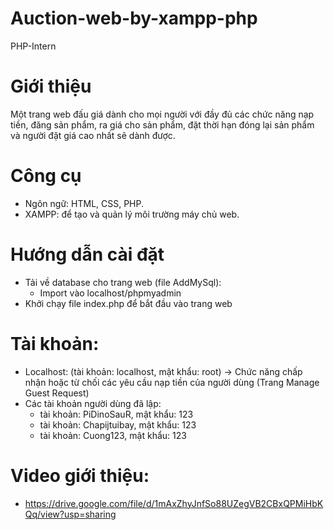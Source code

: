 # Auction-web-by-xampp-php
PHP-Intern
# Giới thiệu
  Một trang web đấu giá dành cho mọi người với đầy đủ các chức năng nạp tiền, đăng sản phẩm, ra giá cho sản phẩm, đặt thời hạn 
đóng lại sản phẩm và người đặt giá cao nhất sẽ dành được.
# Công cụ
- Ngôn ngữ: HTML, CSS, PHP.
- XAMPP: để tạo và quản lý môi trường máy chủ web.
# Hướng dẫn cài đặt
- Tải về database cho trang web (file AddMySql):
    + Import vào localhost/phpmyadmin
- Khởi chạy file index.php để bắt đầu vào trang web

# Tài khoản:
- Localhost: (tài khoản: localhost, mật khẩu: root) -> Chức năng chấp nhận hoặc từ chối các yêu cầu nạp tiền của người dùng (Trang Manage Guest Request)
- Các tài khoản người dùng đã lập:
    + tài khoản: PiDinoSauR, mật khẩu: 123
    + tài khoản: Chapijtuibay, mật khẩu: 123
    + tài khoản: Cuong123, mật khẩu: 123
# Video giới thiệu:
- https://drive.google.com/file/d/1mAxZhyJnfSo88UZegVB2CBxQPMiHbKQq/view?usp=sharing

